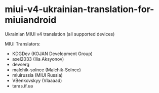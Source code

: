 miui-v4-ukrainian-translation-for-miuiandroid
============

Ukrainian MIUI v4 translation (all supported devices)

MIUI Translators:
 - KDGDev (KOJAN Development Group)
 - axel2033 (Ilia Aksyonov)
 - devserg
 - malchik-solnce (Malchik-Solnce)
 - miuirussia (MIUI Russia)
 - VBenkovskyy (Vlaaaad)
 - taras.if.ua